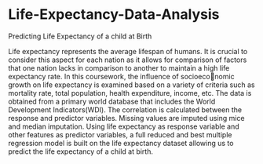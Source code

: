 # Life-Expectancy-Data-Analysis
Predicting Life Expectancy of a child at Birth

Life expectancy represents the average lifespan of humans. It is crucial to consider this aspect
for each nation as it allows for comparison of factors that one nation lacks in comparison to
another to maintain a high life expectancy rate. In this coursework, the influence of socioeconomic growth on life expectancy is examined based on a variety of criteria such as mortality
rate, total population, health expenditure, income, etc. The data is obtained from a primary
world database that includes the World Development Indicators(WDI). The correlation is
calculated between the response and predictor variables. Missing values are imputed using
mice and median imputation. Using life expectancy as response variable and other features
as predictor variables, a full reduced and best multiple regression model is built on the life
expectancy dataset allowing us to predict the life expectancy of a child at birth.
